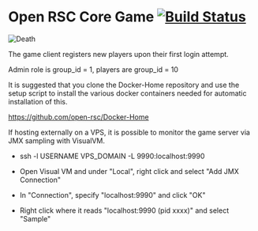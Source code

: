 # Open RSC Core Game [![Build Status](https://travis-ci.org/Open-RSC/Game.svg?branch=master)](https://travis-ci.org/Open-RSC/Game)

![Death](https://i.imgur.com/tzLgEwV.png)

The game client registers new players upon their first login attempt.


Admin role is group_id = 1, players are group_id = 10

It is suggested that you clone the Docker-Home repository and use the setup script to install the various docker containers needed for automatic installation of this.

https://github.com/open-rsc/Docker-Home


If hosting externally on a VPS, it is possible to monitor the game server via JMX sampling with VisualVM.

 * ssh -l USERNAME VPS_DOMAIN -L 9990:localhost:9990

 * Open Visual VM and under "Local", right click and select "Add JMX Connection"

 * In "Connection", specify "localhost:9990" and click "OK"

 * Right click where it reads "localhost:9990 (pid xxxx)" and select "Sample"

